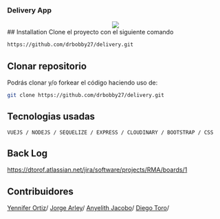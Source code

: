### Delivery App
<div align="center">
  <img src="https://res.cloudinary.com/jorge-tarifa/image/upload/v1665118200/carrito-market-mix/Magna_hoka4e.jpg"/>
</div>
## Installation
Clone el proyecto con el siguiente comando

```bash
https://github.com/drbobby27/delivery.git
```
## Clonar repositorio
Podrás clonar y/o forkear el código haciendo uso de:  

```bash
git clone https://github.com/drbobby27/delivery.git
```


## Tecnologias usadas
`VUEJS / NODEJS / SEQUELIZE / EXPRESS / CLOUDINARY / BOOTSTRAP / CSS`

## Back Log
https://dtorof.atlassian.net/jira/software/projects/RMA/boards/1

## Contribuidores
[Yennifer Ortiz](https://github.com/yortizher)/
[Jorge Arley](https://github.com/drbobby27)/
[Anyelith Jacobo](https://github.com/anyelithj)/
[Diego Toro](https://github.com/Dtorof)/
